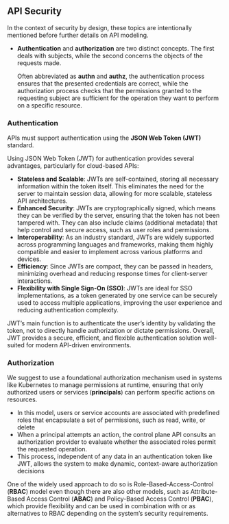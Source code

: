 ## API Security

In the context of security by design, these topics are intentionally mentioned before further details on API modeling.

- **Authentication** and **authorization** are two distinct concepts. The first deals with subjects, while the second concerns the objects of the requests made.

  Often abbreviated as **authn** and **authz**, the authentication process ensures that the presented credentials are correct, while the authorization process checks that the permissions granted to the requesting subject are sufficient for the operation they want to perform on a specific resource.

### Authentication

APIs must support authentication using the **JSON Web Token (JWT)** standard.

Using JSON Web Token (JWT) for authentication provides several advantages, particularly for cloud-based APIs:

- **Stateless and Scalable**: JWTs are self-contained, storing all necessary information within the token itself. This eliminates the need for the server to maintain session data, allowing for more scalable, stateless API architectures.
- **Enhanced Security**: JWTs are cryptographically signed, which means they can be verified by the server, ensuring that the token has not been tampered with. They can also include claims (additional metadata) that help control and secure access, such as user roles and permissions.
- **Interoperability**: As an industry standard, JWTs are widely supported across programming languages and frameworks, making them highly compatible and easier to implement across various platforms and devices.
- **Efficiency**: Since JWTs are compact, they can be passed in headers, minimizing overhead and reducing response times for client-server interactions.
- **Flexibility with Single Sign-On (SSO)**: JWTs are ideal for SSO implementations, as a token generated by one service can be securely used to access multiple applications, improving the user experience and reducing authentication complexity.

JWT’s main function is to authenticate the user’s identity by validating the token, not to directly handle authorization or dictate permissions. Overall, JWT provides a secure, efficient, and flexible authentication solution well-suited for modern API-driven environments.

### Authorization

We suggest to use a foundational authorization mechanism used in systems like Kubernetes to manage permissions at runtime, ensuring that only authorized users or services (**principals**) can perform specific actions on resources.

-  In this model, users or service accounts are associated with predefined roles that encapsulate a set of permissions, such as read, write, or delete
- When a principal attempts an action, the control plane API consults an authorization provider to evaluate whether the associated roles permit the requested operation.
- This process, independent of any data in an authentication token like JWT, allows the system to make dynamic, context-aware authorization decisions

One of the widely used approach to do so is Role-Based-Access-Control (**RBAC**) model even though there are also other models, such as Attribute-Based Access Control (**ABAC**) and Policy-Based Access Control (**PBAC**), which provide flexibility and can be used in combination with or as alternatives to RBAC depending on the system’s security requirements.

